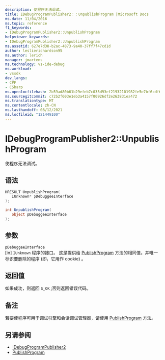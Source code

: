 ```yaml
---
description: 使程序无法调试。
title: IDebugProgramPublisher2：：UnpublishProgram |Microsoft Docs
ms.date: 11/04/2016
ms.topic: reference
f1_keywords:
- IDebugProgramPublisher2::UnpublishProgram
helpviewer_keywords:
- IDebugProgramPublisher2::UnpublishProgram
ms.assetid: 627e7d38-b2ac-4873-9a40-37ff7f47cd1d
author: leslierichardson95
ms.author: lerich
manager: jmartens
ms.technology: vs-ide-debug
ms.workload:
- vssdk
dev_langs:
- CPP
- CSharp
ms.openlocfilehash: 2b59ad80b61b29efeb7c035d93ef21932101982fe5e7bf6cdf61f37d47c2fff4
ms.sourcegitcommit: c72b2f603e1eb3a4157f00926df2e263831ea472
ms.translationtype: MT
ms.contentlocale: zh-CN
ms.lasthandoff: 08/12/2021
ms.locfileid: "121449100"
---
```

# <a name="idebugprogrampublisher2unpublishprogram"></a>IDebugProgramPublisher2::UnpublishProgram
使程序无法调试。

## <a name="syntax"></a>语法

```cpp
HRESULT UnpublishProgram(
   IUnknown* pDebuggeeInterface
);
```

```csharp
int UnpublishProgram(
   object pDebuggeeInterface
);
```

## <a name="parameters"></a>参数
`pDebuggeeInterface`\
[in] `IUnknown` 程序的接口。 这是提供给 [PublishProgram](../../../extensibility/debugger/reference/idebugprogrampublisher2-publishprogram.md) 方法的相同值，并唯一标识要删除的程序 (即，它用作 cookie) 。

## <a name="return-value"></a>返回值
 如果成功，则返回 `S_OK` ;否则返回错误代码。

## <a name="remarks"></a>备注
 若要使程序可用于调试引擎和会话调试管理器，请使用 [PublishProgram](../../../extensibility/debugger/reference/idebugprogrampublisher2-publishprogram.md) 方法。

## <a name="see-also"></a>另请参阅
- [IDebugProgramPublisher2](../../../extensibility/debugger/reference/idebugprogrampublisher2.md)
- [PublishProgram](../../../extensibility/debugger/reference/idebugprogrampublisher2-publishprogram.md)
